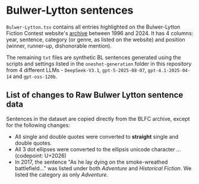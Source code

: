 # Bulwer-Lytton sentences

`Bulwer-Lytton.tsv` contains all entries highlighted on the Bulwer-Lytton Fiction Contest website's [archive](https://www.bulwer-lytton.com/winners) between 1996 and 2024. It has 4 columns: year, sentence, category (or genre, as listed on the website) and position (winner, runner-up, dishonorable mention).

The remaining `txt` files are synthetic BL sentences generated using the scripts and settings listed in the `oneshot-generation` folder in this repository from 4 different LLMs - `DeepSeek-V3.1`, `gpt-5-2025-08-07`, `gpt-4.1-2025-04-14` and `gpt-oss-120b`.

## List of changes to Raw Bulwer Lytton sentence data

Sentences in the dataset are copied directly from the BLFC archive, except for the following changes:

- All single and double quotes were converted to **straight** single and double quotes.
- All 3 dot ellipses were converted to the ellipsis unicode character &hellip; (codepoint: U+2026)
- In 2017, the sentence "As he lay dying on the smoke-wreathed battlefield..." was listed under both *Adventure* and *Historical Fiction*. We listed the category as only *Adventure*.